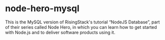 # node-hero-mysql
This is the MySQL version of RisingStack's tutorial “NodeJS Database”, part of their series called Node Hero, in which you can learn how to get started with Node.js and to deliver software products using it.
